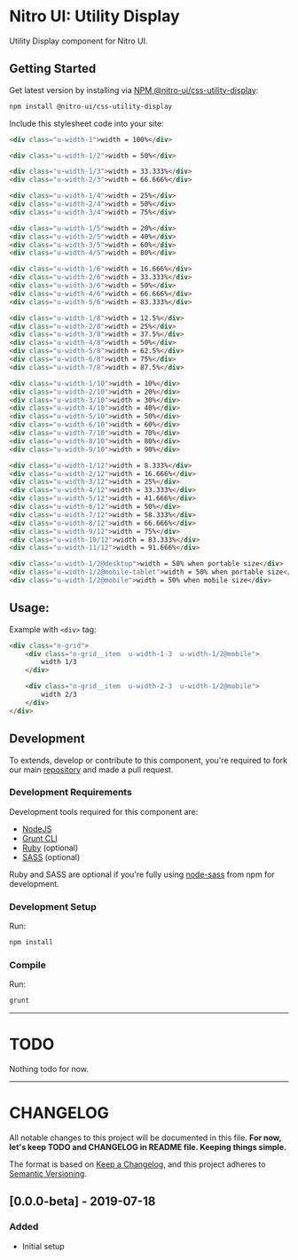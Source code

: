 # Nitro UI: Utility Display

Utility Display component for Nitro UI.

## Getting Started

Get latest version by installing via [NPM @nitro-ui/css-utility-display](https://www.npmjs.com/package/@nitro-ui/css-utility-display):

```sh
npm install @nitro-ui/css-utility-display
```

Include this stylesheet code into your site:

```html
<div class="u-width-1">width = 100%</div>

<div class="u-width-1/2">width = 50%</div>

<div class="u-width-1/3">width = 33.333%</div>
<div class="u-width-2/3">width = 66.666%</div>

<div class="u-width-1/4">width = 25%</div>
<div class="u-width-2/4">width = 50%</div>
<div class="u-width-3/4">width = 75%</div>

<div class="u-width-1/5">width = 20%</div>
<div class="u-width-2/5">width = 40%</div>
<div class="u-width-3/5">width = 60%</div>
<div class="u-width-4/5">width = 80%</div>

<div class="u-width-1/6">width = 16.666%</div>
<div class="u-width-2/6">width = 33.333%</div>
<div class="u-width-3/6">width = 50%</div>
<div class="u-width-4/6">width = 66.666%</div>
<div class="u-width-5/6">width = 83.333%</div>

<div class="u-width-1/8">width = 12.5%</div>
<div class="u-width-2/8">width = 25%</div>
<div class="u-width-3/8">width = 37.5%</div>
<div class="u-width-4/8">width = 50%</div>
<div class="u-width-5/8">width = 62.5%</div>
<div class="u-width-6/8">width = 75%</div>
<div class="u-width-7/8">width = 87.5%</div>

<div class="u-width-1/10">width = 10%</div>
<div class="u-width-2/10">width = 20%</div>
<div class="u-width-3/10">width = 30%</div>
<div class="u-width-4/10">width = 40%</div>
<div class="u-width-5/10">width = 50%</div>
<div class="u-width-6/10">width = 60%</div>
<div class="u-width-7/10">width = 70%</div>
<div class="u-width-8/10">width = 80%</div>
<div class="u-width-9/10">width = 90%</div>

<div class="u-width-1/12">width = 8.333%</div>
<div class="u-width-2/12">width = 16.666%</div>
<div class="u-width-3/12">width = 25%</div>
<div class="u-width-4/12">width = 33.333%</div>
<div class="u-width-5/12">width = 41.666%</div>
<div class="u-width-6/12">width = 50%</div>
<div class="u-width-7/12">width = 58.333%</div>
<div class="u-width-8/12">width = 66.666%</div>
<div class="u-width-9/12">width = 75%</div>
<div class="u-width-10/12">width = 83.333%</div>
<div class="u-width-11/12">width = 91.666%</div>

<div class="u-width-1/2@desktop">width = 50% when portable size</div>
<div class="u-width-1/2@mobile-tablet">width = 50% when portable size</div>
<div class="u-width-1/2@mobile">width = 50% when mobile size</div>
```

## Usage:

Example with `<div>` tag:

```html
<div class="o-grid">
    <div class="o-grid__item  u-width-1-3  u-width-1/2@mobile">
        width 1/3
    </div>

    <div class="o-grid__item  u-width-2-3  u-width-1/2@mobile">
        width 2/3
    </div>
</div>
```

## Development

To extends, develop or contribute to this component, you're required to fork our main [repository](https://github.com/icarasia-engineering/nitro-ui) and made a pull request.

### Development Requirements

Development tools required for this component are:

- [NodeJS](https://nodejs.org/en/)
- [Grunt CLI](https://gruntjs.com)
- [Ruby](https://www.ruby-lang.org/en/) (optional)
- [SASS](https://sass-lang.com) (optional)

Ruby and SASS are optional if you're fully using [node-sass](https://github.com/sass/node-sass) from npm for development.

### Development Setup

Run:

```sh
npm install
```

### Compile

Run:

```sh
grunt
```
---

# TODO

Nothing todo for now.

---

# CHANGELOG

All notable changes to this project will be documented in this file. **For now, let's keep TODO and CHANGELOG in README file. Keeping things simple.**

The format is based on [Keep a Changelog](https://keepachangelog.com/en/1.0.0/),
and this project adheres to [Semantic Versioning](https://semver.org/spec/v2.0.0.html).

## [0.0.0-beta] - 2019-07-18
### Added
- Initial setup
